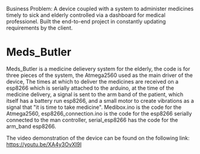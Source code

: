 Business Problem:
A device coupled with a system to administer medicines timely to sick and elderly controlled via a dashboard for medical professionel.
Built the end-to-end project in constantly updating requirements by the client.

# Meds_Butler
Meds_Butler is a medicine delievery system for the elderly, the code is for three pieces of the system, the Atmega2560 used as the main driver of the device,
The times at which to deliver the medicines are received on a esp8266 which is serially attached to the arduino, at the time of the medicine delivery, a signal is
sent to the arm band of the patient, which itself has a battery run esp8266, and a small motor to create vibrations as a signal that "it is time to take medicine".
Medibox.ino is the code for the Atmega2560, 
esp8266_connection.ino is the code for the esp8266 serially connected to the man controller,
serial_esp8266 has the code for the arm_band esp8266.

The video demonstration of the device can be found on the following link:
https://youtu.be/XA4y3OvXI9I
